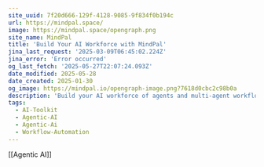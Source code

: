 ```yaml
---
site_uuid: 7f20d666-129f-4128-9085-9f834f0b194c
url: https://mindpal.space/
image: https://mindpal.space/opengraph.png
site_name: MindPal
title: 'Build Your AI Workforce with MindPal'
jina_last_request: '2025-03-09T06:45:02.224Z'
jina_error: 'Error occurred'
og_last_fetch: '2025-05-27T22:07:24.093Z'
date_modified: 2025-05-28
date_created: 2025-01-30
og_image: https://mindpal.io/opengraph-image.png?7618d0cbc2c98b0a
description: 'Build your AI workforce of agents and multi-agent workflows to automate thousands of tasks, as internal productivity tools, as lead magnets for your website, or for monetization'
tags:
  - AI-Toolkit
  - Agentic-AI
  - Agentic-Ai
  - Workflow-Automation
---
```


[[Agentic AI]]


